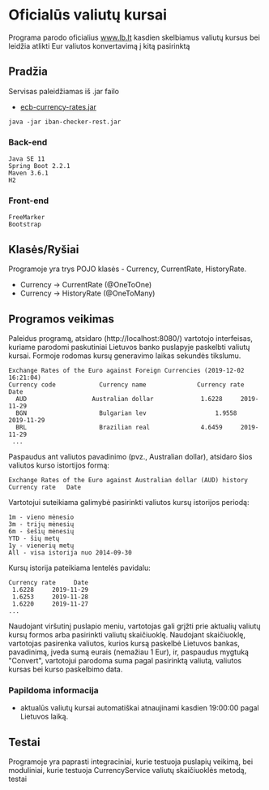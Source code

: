 # Oficialūs valiutų kursai 

Programa parodo oficialius www.lb.lt kasdien skelbiamus valiutų kursus bei leidžia atlikti Eur valiutos konvertavimą į kitą pasirinktą

## Pradžia

Servisas paleidžiamas iš .jar failo
* [ecb-currency-rates.jar](https://we.tl/t-558XW4pndS) 
```
java -jar iban-checker-rest.jar
```

### Back-end
```
Java SE 11 
Spring Boot 2.2.1
Maven 3.6.1
H2
```
### Front-end
```
FreeMarker
Bootstrap
```
## Klasės/Ryšiai
Programoje yra trys POJO klasės - Currency, CurrentRate, HistoryRate.
* Currency -> CurrentRate (@OneToOne)
* Currency -> HistoryRate (@OneToMany)

## Programos veikimas

Paleidus programą, atsidaro (http://localhost:8080/) vartotojo interfeisas, kuriame parodomi paskutiniai Lietuvos banko puslapyje paskelbti valiutų kursai. Formoje rodomas kursų generavimo laikas sekundės tikslumu.
```
Exchange Rates of the Euro against Foreign Currencies (2019-12-02 16:21:04)
Currency code 	         Currency name 	            Currency rate 	  Date
  AUD 	               Australian dollar 	         1.6228 	2019-11-29
  BGN 	                 Bulgarian lev 	                 1.9558 	2019-11-29
  BRL 	                 Brazilian real 	         4.6459 	2019-11-29
 ...
```
Paspaudus ant valiutos pavadinimo (pvz., Australian dollar), atsidaro šios valiutos kurso istortijos formą: 
```
Exchange Rates of the Euro against Australian dollar (AUD) history
Currency rate 	Date
```
Vartotojui suteikiama galimybė pasirinkti valiutos kursų istorijos periodą:
```
1m - vieno mėnesio
3m - trijų mėnesių
6m - šešių mėnesių
YTD - šių metų
1y - vienerių metų
All - visa istorija nuo 2014-09-30
```
Kursų istorija pateikiama lentelės pavidalu:
```
Currency rate 	  Date
 1.6228 	2019-11-29
 1.6253 	2019-11-28
 1.6220 	2019-11-27
...
```
Naudojant viršutinį puslapio meniu, vartotojas gali grįžti prie aktualių valiutų kursų formos arba pasirinkti valiutų skaičiuoklę. 
Naudojant skaičiuoklę, vartotojas pasirenka valiutos, kurios kursą paskelbė Lietuvos bankas, pavadinimą, įveda sumą eurais (nemažiau 1 Eur), ir, paspaudus mygtuką "Convert", vartotojui parodoma suma pagal pasirinktą valiutą, valiutos kursas bei kurso paskelbimo data.


### Papildoma informacija

* aktualūs valiutų kursai automatiškai atnaujinami kasdien 19:00:00 pagal Lietuvos laiką.

## Testai

Programoje yra paprasti integraciniai, kurie testuoja puslapių veikimą, bei moduliniai, kurie testuoja CurrencyService valiutų skaičiuoklės metodą, testai


